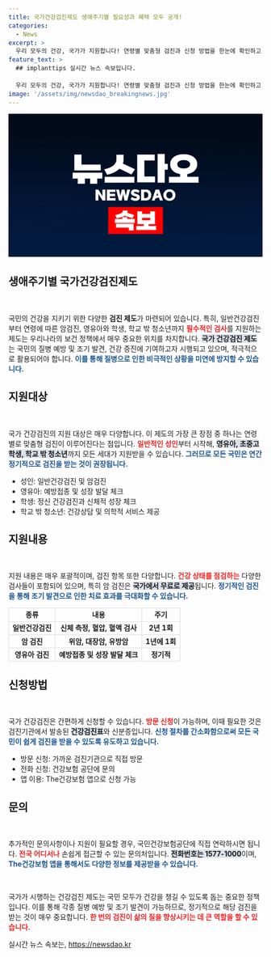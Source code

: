```yaml
---
title: 국가건강검진제도 생애주기별 필요성과 혜택 모두 공개!
categories:
  - News
excerpt: >
  우리 모두의 건강, 국가가 지원합니다! 연령별 맞춤형 검진과 신청 방법을 한눈에 확인하고, 건강을 지키는 첫걸음을 내딛어 보세요. 클릭하고 자세한 내용을 알아보세요!
feature_text: >
  ## implanttips 실시간 뉴스 속보입니다.

  우리 모두의 건강, 국가가 지원합니다! 연령별 맞춤형 검진과 신청 방법을 한눈에 확인하고, 건강을 지키는 첫걸음을 내딛어 보세요. 클릭하고 자세한 내용을 알아보세요!
image: '/assets/img/newsdao_breakingnews.jpg'
---
```


<p><img src="/assets/img/newsdao_breakingnews.jpg" alt="implanttips 속보" /></p>

<h2 data-ke-size="size26">생애주기별 국가건강검진제도</h2>

<p data-ke-size="size16">&nbsp;</p>

<p>국민의 건강을 지키기 위한 다양한 <b>검진 제도</b>가 마련되어 있습니다. 특히, 일반건강검진부터 연령에 따른 암검진, 영유아와 학생, 학교 밖 청소년까지 <b><span style="color: #ee2323;">필수적인 검사</span></b>를 지원하는 제도는 우리나라의 보건 정책에서 매우 중요한 위치를 차지합니다. <b><span style="background-color: #21538527;">국가 건강검진 제도</span></b>는 국민의 질병 예방 및 조기 발견, 건강 증진에 기여하고자 시행되고 있으며, 적극적으로 활용되어야 합니다. <b><span style="color: #1a5490;">이를 통해 질병으로 인한 비극적인 상황을 미연에 방지할 수 있습니다.</span></b></p>

<h2 data-ke-size="size26">지원대상</h2>

<p data-ke-size="size16">&nbsp;</p>

<p>국가 건강검진의 지원 대상은 매우 다양합니다. 이 제도의 가장 큰 장점 중 하나는 연령별로 맞춤형 검진이 이루어진다는 점입니다. <b><span style="color: #ee2323;">일반적인 성인</span></b>부터 시작해, <b><span style="background-color: #21538527;">영유아, 초중고 학생, 학교 밖 청소년</span></b>까지 모든 세대가 지원받을 수 있습니다. <b><span style="color: #1a5490;">그러므로 모든 국민은 연간 정기적으로 검진을 받는 것이 권장됩니다.</span></b></p>

<ul>
<li>성인: 일반건강검진 및 암검진</li>
<li>영유아: 예방접종 및 성장 발달 체크</li>
<li>학생: 정신 건강검진과 신체적 성장 체크</li>
<li>학교 밖 청소년: 건강상담 및 의학적 서비스 제공</li>
</ul>

<h2 data-ke-size="size26">지원내용</h2>

<p data-ke-size="size16">&nbsp;</p>

<p>지원 내용은 매우 포괄적이며, 검진 항목 또한 다양합니다. <b><span style="color: #ee2323;">건강 상태를 점검하는</span></b> 다양한 검사들이 포함되어 있으며, 특히 암 검진은 <b><span style="background-color: #21538527;">국가에서 무료로 제공</span></b>됩니다. <b><span style="color: #1a5490;">정기적인 검진을 통해 조기 발견으로 인한 치료 효과를 극대화할 수 있습니다.</span></b></p>

<table style="width: 100%; border-collapse: collapse;">
<tr>
<td style="text-align: center; border: 1px solid #ddd;"><b>종류</b></td>
<td style="text-align: center; border: 1px solid #ddd;"><b>내용</b></td>
<td style="text-align: center; border: 1px solid #ddd;"><b>주기</b></td>
</tr>
<tr>
<td style="text-align: center; border: 1px solid #ddd;"><b>일반건강검진</b></td>
<td style="text-align: center; border: 1px solid #ddd;"><b>신체 측정, 혈압, 혈액 검사</b></td>
<td style="text-align: center; border: 1px solid #ddd;"><b>2년 1회</b></td>
</tr>
<tr>
<td style="text-align: center; border: 1px solid #ddd;"><b>암 검진</b></td>
<td style="text-align: center; border: 1px solid #ddd;"><b>위암, 대장암, 유방암</b></td>
<td style="text-align: center; border: 1px solid #ddd;"><b>1년에 1회</b></td>
</tr>
<tr>
<td style="text-align: center; border: 1px solid #ddd;"><b>영유아 검진</b></td>
<td style="text-align: center; border: 1px solid #ddd;"><b>예방접종 및 성장 발달 체크</b></td>
<td style="text-align: center; border: 1px solid #ddd;"><b>정기적</b></td>
</tr>
</table>

<h2 data-ke-size="size26">신청방법</h2>

<p data-ke-size="size16">&nbsp;</p>

<p>국가 건강검진은 간편하게 신청할 수 있습니다. <b><span style="color: #ee2323;">방문 신청</span></b>이 가능하며, 이때 필요한 것은 검진기관에서 발송된 <b><span style="background-color: #21538527;">건강검진표</span></b>와 신분증입니다. <b><span style="color: #1a5490;">신청 절차를 간소화함으로써 모든 국민이 쉽게 검진을 받을 수 있도록 유도하고 있습니다.</span></b></p>

<ul>
<li>방문 신청: 가까운 검진기관으로 직접 방문</li>
<li>전화 신청: 건강보험 공단에 문의</li>
<li>앱 이용: The건강보험 앱으로 신청 가능</li>
</ul>

<h2 data-ke-size="size26">문의</h2>

<p data-ke-size="size16">&nbsp;</p>

<p>추가적인 문의사항이나 지원이 필요할 경우, 국민건강보험공단에 직접 연락하시면 됩니다. <b><span style="color: #ee2323;">전국 어디서나</span></b> 손쉽게 접근할 수 있는 문의처입니다. <b><span style="background-color: #21538527;">전화번호는 1577-1000</span></b>이며, <b><span style="color: #1a5490;">The건강보험 앱을 통해서도 다양한 정보를 제공받을 수 있습니다.</span></b></p>

<p data-ke-size="size16">&nbsp;</p>

<p>국가가 시행하는 건강검진 제도는 국민 모두가 건강을 챙길 수 있도록 돕는 중요한 정책입니다. 이를 통해 각종 질병 예방 및 조기 발견이 가능하므로, 정기적으로 해당 검진을 받는 것이 매우 중요합니다. <b><span style="color: #ee2323;">한 번의 검진이 삶의 질을 향상시키는 데 큰 역할을 할 수 있습니다.</span></b></p>
실시간 뉴스 속보는, <a href="https://newsdao.kr" rel="dofollow">https://newsdao.kr</a>


